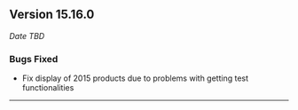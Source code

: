 
## Version 15.16.0
_Date TBD_

### Bugs Fixed
* Fix display of 2015 products due to problems with getting test functionalities

---
